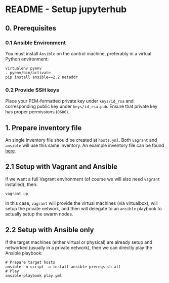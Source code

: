 # README - Setup jupyterhub #

## 0. Prerequisites ##

### 0.1 Ansible Environment ###

You must install `Ansible` on the control machine, preferably in a virtual Python environment:

    virtualenv pyenv
    . pyenv/bin/activate
    pip install ansible==2.2 netaddr

### 0.2 Provide SSH keys ###

Place your PEM-formatted private key under `keys/id_rsa` and corresponding public key under `keys/id_rsa.pub`. 
Ensure that private key has proper permissions (`0600`).  

## 1. Prepare inventory file ##

An single inventory file should be created at `hosts.yml`. Both `vagrant` and `ansible` will use this same inventory.
An example inventory file can be found [here](hosts.yml.example).

## 2.1 Setup with Vagrant and Ansible ##

If we want a full Vagrant environment (of course we will also need `vagrant` installed), then:

    vagrant up

In this case, `vagrant` will provide the virtual machines (via virtualbox), will setup the private network, 
and then will delegate to an `ansible` playbook to actually setup the swarm nodes.

## 2.2 Setup with Ansible only ##

If the target machines (either virtual or physical) are already setup and networked (usually in a private network),
then we can directly play the Ansible playbook:

    # Prepare target hosts
    ansible -m script -a install-ansible-prereqs.sh all
    # Play
    ansible-playbook play.yml

